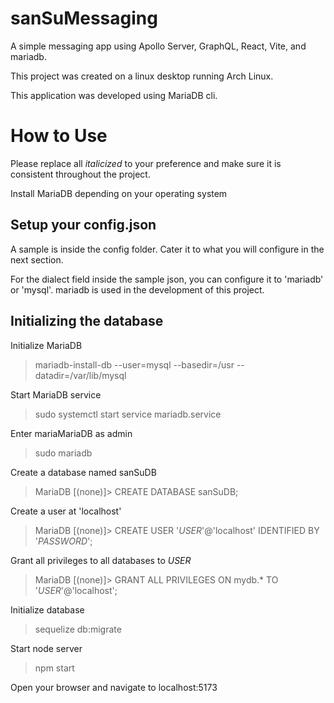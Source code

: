 # sanSuMessaging

A simple messaging app using Apollo Server, GraphQL, React, Vite, and mariadb.

This project was created on a linux desktop running Arch Linux.

This application was developed using MariaDB cli.

# How to Use

Please replace all _italicized_ to your preference and make sure it is consistent throughout the project.

Install MariaDB depending on your operating system

## Setup your config.json

A sample is inside the config folder. Cater it to what you will configure in the next section.

For the dialect field inside the sample json, you can configure it to 'mariadb' or 'mysql'. mariadb is used in the development of this project.

## Initializing the database

Initialize MariaDB

> mariadb-install-db --user=mysql --basedir=/usr --datadir=/var/lib/mysql

Start MariaDB service

> sudo systemctl start service mariadb.service

Enter mariaMariaDB as admin

> sudo mariadb

Create a database named sanSuDB

> MariaDB [(none)]> CREATE DATABASE sanSuDB;

Create a user at 'localhost'

> MariaDB [(none)]> CREATE USER '_USER_'@'localhost' IDENTIFIED BY '_PASSWORD_';

Grant all privileges to all databases to _USER_

> MariaDB [(none)]> GRANT ALL PRIVILEGES ON mydb.\* TO '_USER_'@'localhost';

Initialize database

> sequelize db:migrate

Start node server

> npm start

Open your browser and navigate to localhost:5173
